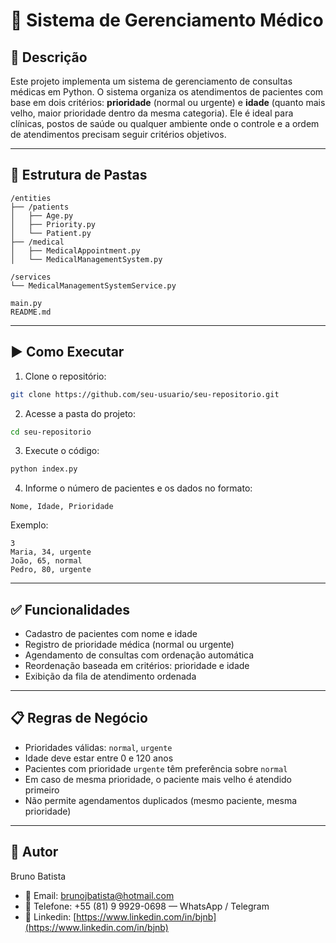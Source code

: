 # 🏥 Sistema de Gerenciamento Médico

## 📌 Descrição

Este projeto implementa um sistema de gerenciamento de consultas médicas em Python. O sistema organiza os atendimentos de pacientes com base em dois critérios: **prioridade** (normal ou urgente) e **idade** (quanto mais velho, maior prioridade dentro da mesma categoria). Ele é ideal para clínicas, postos de saúde ou qualquer ambiente onde o controle e a ordem de atendimentos precisam seguir critérios objetivos.

---

## 📁 Estrutura de Pastas

```
/entities
├── /patients
│   ├── Age.py
│   ├── Priority.py
│   └── Patient.py
├── /medical
│   ├── MedicalAppointment.py
│   └── MedicalManagementSystem.py

/services
└── MedicalManagementSystemService.py

main.py
README.md
```

---

## ▶️ Como Executar

1. Clone o repositório:
```bash
git clone https://github.com/seu-usuario/seu-repositorio.git
```

2. Acesse a pasta do projeto:
```bash
cd seu-repositorio
```

3. Execute o código:
```bash
python index.py
```

4. Informe o número de pacientes e os dados no formato:
```
Nome, Idade, Prioridade
```
Exemplo:
```
3
Maria, 34, urgente
João, 65, normal
Pedro, 80, urgente
```

---

## ✅ Funcionalidades

- Cadastro de pacientes com nome e idade
- Registro de prioridade médica (normal ou urgente)
- Agendamento de consultas com ordenação automática
- Reordenação baseada em critérios: prioridade e idade
- Exibição da fila de atendimento ordenada

---

## 📋 Regras de Negócio

- Prioridades válidas: `normal`, `urgente`
- Idade deve estar entre 0 e 120 anos
- Pacientes com prioridade `urgente` têm preferência sobre `normal`
- Em caso de mesma prioridade, o paciente mais velho é atendido primeiro
- Não permite agendamentos duplicados (mesmo paciente, mesma prioridade)

---

## 👤 Autor

Bruno Batista

- 📧 Email: brunojbatista@hotmail.com  
- 📱 Telefone: +55 (81) 9 9929-0698 — WhatsApp / Telegram  
- 🔗 Linkedin: [https://www.linkedin.com/in/bjnb](https://www.linkedin.com/in/bjnb)
